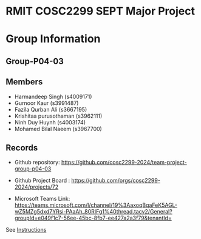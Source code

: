 
# RMIT COSC2299 SEPT Major Project

# Group Information

## Group-P04-03

## Members
* Harmandeep Singh (s4009171)
* Gurnoor Kaur (s3991487)
* Fazila Qurban Ali (s3667195)
* Krishitaa purusothaman (s3962111)
* Ninh Duy Huynh (s4003174)
* Mohamed Bilal Naeem (s3967700)

## Records

* Github repository: https://github.com/cosc2299-2024/team-project-group-p04-03

* Github Project Board : https://github.com/orgs/cosc2299-2024/projects/72
* Microsoft Teams Link: https://teams.microsoft.com/l/channel/19%3AaxoqBqaFeK5AGL-wZ5MZg5dxd7YRsi-PAaAh_80RIFg1%40thread.tacv2/General?groupId=e049f1c7-56ee-45bc-8fb7-ee427a2a3f79&tenantId=

See [Instructions](INSTRUCTIONS.md)
